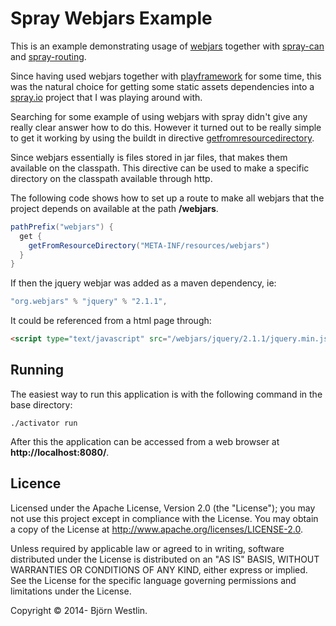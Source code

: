 # Spray Webjars Example #

This is an example demonstrating usage of [webjars](http://www.webjars.org/) together with
[spray-can](http://spray.io/documentation/1.2.1/spray-can/) and
[spray-routing](http://spray.io/documentation/1.2.1/spray-routing/).

Since having used webjars together with [playframework](https://www.playframework.com/) for some time, this was the
natural choice for getting some static assets dependencies into a [spray.io](http://www.pray.io/) project that
I was playing around with.

Searching for some example of using webjars with spray didn't give any really clear answer how to do this.
However it turned out to be really simple to get it working by using the buildt in directive
[getfromresourcedirectory](http://spray.io/documentation/1.2.1/spray-routing/file-and-resource-directives/getFromResourceDirectory/#getfromresourcedirectory).

Since webjars essentially is files stored in jar files, that makes them available on the classpath.
This directive can be used to make a specific directory on the classpath available through http.

The following code shows how to set up a route to make all webjars that the project depends on
available at the path **/webjars**.

```scala   
pathPrefix("webjars") {
  get {
    getFromResourceDirectory("META-INF/resources/webjars")
  }
}
```

If then the jquery webjar was added as a maven dependency, ie:

 ```scala
 "org.webjars" % "jquery" % "2.1.1",
 ```
 
 It could be referenced from a html page through:

 ```html
 <script type="text/javascript" src="/webjars/jquery/2.1.1/jquery.min.js"></script>
 ```
                                                                                                                                                                                                                                   
## Running ##
                                                                                                                                                                                                                      
The easiest way to run this application is with the following command in the base directory:                                                                                                                                    
```                                                                                                                                                                                                                                
./activator run
```                                                                                                                                                                                                                                
After this the application can be accessed from a web browser at **http://localhost:8080/**.                                                              
                                                                                                                                                                                                                                   

## Licence ##

Licensed under the Apache License, Version 2.0 (the "License"); you may not use this project except in compliance with the License. You may obtain a copy of the License at http://www.apache.org/licenses/LICENSE-2.0.

Unless required by applicable law or agreed to in writing, software distributed under the License is distributed on an "AS IS" BASIS, WITHOUT WARRANTIES OR CONDITIONS OF ANY KIND, either express or implied. See the License for the specific language governing permissions and limitations under the License.

Copyright &copy; 2014- Björn Westlin.


